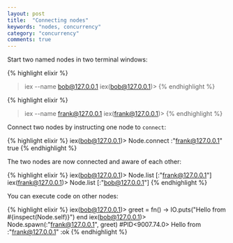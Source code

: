 ```yaml
---
layout: post
title:  "Connecting nodes"
keywords: "nodes, concurrency"
category: "concurrency"
comments: true
---
```


Start two named nodes in two terminal windows:

{% highlight elixir %}
>iex --name bob@127.0.0.1
iex(bob@127.0.0.1)>
{% endhighlight %}

{% highlight elixir %}
>iex --name frank@127.0.0.1
iex(frank@127.0.0.1)>
{% endhighlight %}

Connect two nodes by instructing one node to `connect`:

{% highlight elixir %}
iex(bob@127.0.0.1)> Node.connect :"frank@127.0.0.1"
true
{% endhighlight %}

The two nodes are now connected and aware of each other:

{% highlight elixir %}
iex(bob@127.0.0.1)> Node.list
[:"frank@127.0.0.1"]
iex(frank@127.0.0.1)> Node.list
[:"bob@127.0.0.1"]
{% endhighlight %}

You can execute code on other nodes:

{% highlight elixir %}
iex(bob@127.0.0.1)> greet = fn() -> IO.puts("Hello from #{inspect(Node.self)}") end
iex(bob@127.0.0.1)> Node.spawn(:"frank@127.0.0.1", greet)
#PID<9007.74.0>
Hello from :"frank@127.0.0.1"
:ok
{% endhighlight %}
